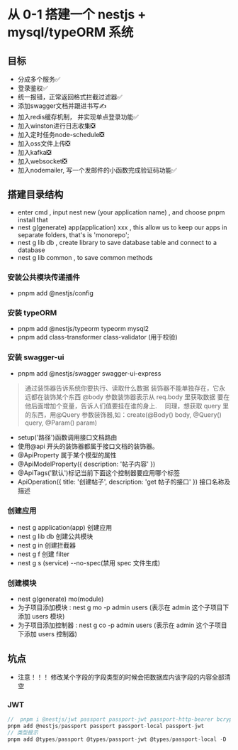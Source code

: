 # 从 0-1 搭建一个 nestjs + mysql/typeORM 系统


## 目标

- 分成多个服务✅
- 登录鉴权✅
- 统一报错，正常返回格式拦截过滤器✅
- 添加swagger文档并跟进书写✍️
- 加入redis缓存机制， 并实现单点登录功能✅
- 加入winston进行日志收集❎
- 加入定时任务node-schedule❎
- 加入oss文件上传❎
- 加入kafka❎
- 加入websocket❎
- 加入nodemailer, 写一个发邮件的小函数完成验证码功能✅

## 搭建目录结构

- enter cmd , input nest new (your application name) , and choose pnpm install that
- nest g(generate) app(application) xxx , this allow us to keep our apps in separate folders, that's is 'monorepo';
- nest g lib db , create library to save database table and connect to a database
- nest g lib common , to save common methods

### 安装公共模块传递插件

- pnpm add @nestjs/config

### 安装 typeORM

- pnpm add @nestjs/typeorm typeorm mysql2
- pnpm add class-transformer class-validator (用于校验)

### 安装 swagger-ui

- pnpm add @nestjs/swagger swagger-ui-express

<a href="https://docs.nestjs.cn/6/recipes?id=openapi-swagger"></a>

> 通过装饰器告诉系统你要执行、读取什么数据
> 装饰器不能单独存在，它永远都在装饰某个东西
> @body 参数装饰器表示从 req.body 里获取数据 要在他后面增加个变量，告诉人们值要挂在谁的身上.
> 　同理，想获取 query 里的东西，用@Query 参数装饰器,如：create(@Body() body, @Query() query, @Param() param)

- setup('路径')函数调用接口文档路由
- 使用@api 开头的装饰器都属于接口文档的装饰器。
- @ApiProperty 属于某个模型的属性
- @ApiModelProperty({ description: '帖子内容' })
- @ApiTags('默认')标记当前下面这个控制器要应用哪个标签
- ApiOperation({ title: '创建帖子', description: 'get 帖子的接口' }) 接口名称及描述

### 创建应用

- nest g application(app) 创建应用
- nest g lib db 创建公共模块
- nest g in 创建拦截器
- nest g f 创建 filter
- nest g s (service) --no-spec(禁用 spec 文件生成)

### 创建模块

- nest g(generate) mo(module)
- 为子项目添加模块 : nest g mo -p admin users (表示在 admin 这个子项目下添加 users 模块)
- 为子项目添加控制器 : nest g co -p admin users (表示在 admin 这个子项目下添加 users 控制器)

## 坑点

- 注意！！！ 修改某个字段的字段类型的时候会把数据库内该字段的内容全部清空

### JWT

```js
//  pnpm i @nestjs/jwt passport passport-jwt passport-http-bearer bcryptjs
pnpm add @nestjs/passport passport passport-local passport-jwt
// 类型提示
pnpm add @types/passport @types/passport-jwt @types/passport-local -D
```
